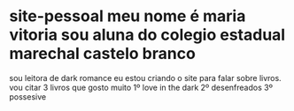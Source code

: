 # site-pessoal meu nome é maria vitoria sou aluna do colegio estadual marechal castelo branco
sou leitora de dark romance
eu estou criando o site para falar sobre livros. 
vou citar 3 livros que gosto muito 
1º love in the dark 
2º desenfreados
 3º possesive
